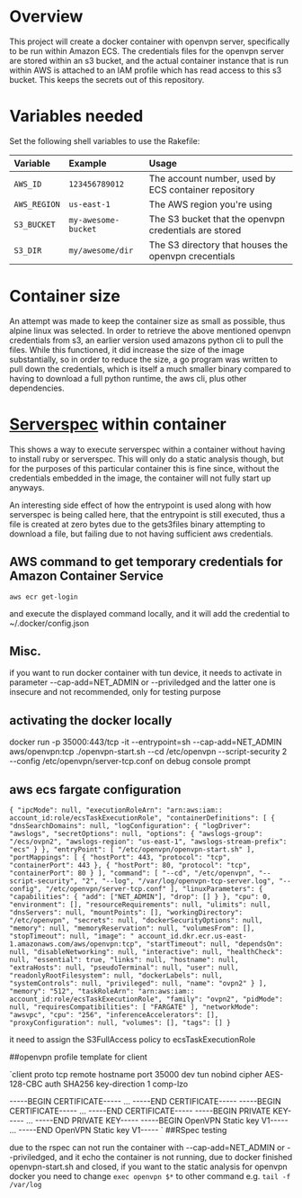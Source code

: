 # Overview

This project will create a docker container with openvpn server, specifically to
be run within Amazon ECS.  The credentials files for the openvpn server are
stored within an s3 bucket, and the actual container instance that is run within
AWS is attached to an IAM profile which has read access to this s3 bucket.  This
keeps the secrets out of this repository.

# Variables needed

Set the following shell variables to use the Rakefile:

| Variable     | Example             | Usage                                                 |
|:-------------|:--------------------|:------------------------------------------------------|
| `AWS_ID`     | `123456789012`      | The account number, used by ECS container repository  |
| `AWS_REGION` | `us-east-1`         | The AWS region you're using                           |
| `S3_BUCKET`  | `my-awesome-bucket` | The S3 bucket that the openvpn credentials are stored |
| `S3_DIR`     | `my/awesome/dir`    | The S3 directory that houses the openvpn crecentials  |

# Container size

An attempt was made to keep the container size as small as possible, thus alpine
linux was selected. In order to retrieve the above mentioned openvpn credentials
from s3, an earlier version used amazons python cli to pull the files.  While
this functioned, it did increase the size of the image substantially, so in
order to reduce the size, a go program was written to pull down the credentials,
which is itself a much smaller binary compared to having to download a full
python runtime, the aws cli, plus other dependencies.

# [Serverspec](http://serverspec.org) within container

This shows a way to execute serverspec within a container without having to
install ruby or serverspec.  This will only do a static analysis though, but for
the purposes of this particular container this is fine since, without the
credentials embedded in the image, the container will not fully start up
anyways.

An interesting side effect of how the entrypoint is used along with how
serverspec is being called here, that the entrypoint is still executed, thus a
file is created at zero bytes due to the gets3files binary attempting to
download a file, but failing due to not having sufficient aws credentials.

## AWS command to get temporary credentials for Amazon Container Service

`aws ecr get-login`

and execute the displayed command locally, and it will add the credential to ~/.docker/config.json

## Misc.

if you want to run docker container with tun device, it needs to activate in parameter --cap-add=NET_ADMIN or --priviledged
and the latter one is insecure and not recommended, only for testing purpose

## activating the docker locally

docker run -p 35000:443/tcp -it --entrypoint=sh --cap-add=NET_ADMIN aws/openvpn:tcp
./openvpn-start.sh --cd /etc/openvpn --script-security 2 --config /etc/openvpn/server-tcp.conf
on debug console prompt

## aws ecs fargate configuration
`{
    "ipcMode": null,
    "executionRoleArn": "arn:aws:iam:: account_id:role/ecsTaskExecutionRole",
    "containerDefinitions": [
        {
            "dnsSearchDomains": null,
            "logConfiguration": {
                "logDriver": "awslogs",
                "secretOptions": null,
                "options": {
                    "awslogs-group": "/ecs/ovpn2",
                    "awslogs-region": "us-east-1",
                    "awslogs-stream-prefix": "ecs"
                }
            },
            "entryPoint": [
                "/etc/openvpn/openvpn-start.sh"
            ],
            "portMappings": [
                {
                    "hostPort": 443,
                    "protocol": "tcp",
                    "containerPort": 443
                },
                {
                    "hostPort": 80,
                    "protocol": "tcp",
                    "containerPort": 80
                }
            ],
            "command": [
                "--cd",
                "/etc/openvpn",
                "--script-security",
                "2",
                "--log",
                "/var/log/openvpn-tcp-server.log",
                "--config",
                "/etc/openvpn/server-tcp.conf"
            ],
            "linuxParameters": {
      "capabilities": {
        "add": ["NET_ADMIN"],
        "drop": []
        }
      },
            "cpu": 0,
            "environment": [],
            "resourceRequirements": null,
            "ulimits": null,
            "dnsServers": null,
            "mountPoints": [],
            "workingDirectory": "/etc/openvpn",
            "secrets": null,
            "dockerSecurityOptions": null,
            "memory": null,
            "memoryReservation": null,
            "volumesFrom": [],
            "stopTimeout": null,
            "image": " account_id.dkr.ecr.us-east-1.amazonaws.com/aws/openvpn:tcp",
            "startTimeout": null,
            "dependsOn": null,
            "disableNetworking": null,
            "interactive": null,
            "healthCheck": null,
            "essential": true,
            "links": null,
            "hostname": null,
            "extraHosts": null,
            "pseudoTerminal": null,
            "user": null,
            "readonlyRootFilesystem": null,
            "dockerLabels": null,
            "systemControls": null,
            "privileged": null,
            "name": "ovpn2"
        }
    ],
    "memory": "512",
    "taskRoleArn": "arn:aws:iam:: account_id:role/ecsTaskExecutionRole",
    "family": "ovpn2",
    "pidMode": null,
    "requiresCompatibilities": [
        "FARGATE"
    ],
    "networkMode": "awsvpc",
    "cpu": "256",
    "inferenceAccelerators": [],
    "proxyConfiguration": null,
    "volumes": [],
    "tags": []
}`

it need to assign the S3FullAccess policy to ecsTaskExecutionRole


##openvpn profile template for client

`client
proto tcp
remote hostname
port 35000
dev tun
nobind
cipher AES-128-CBC
auth SHA256
key-direction 1
comp-lzo

<ca>
-----BEGIN CERTIFICATE-----
...
-----END CERTIFICATE-----
</ca>

<cert>
-----BEGIN CERTIFICATE-----
...
-----END CERTIFICATE-----
</cert>

<key>
-----BEGIN PRIVATE KEY-----
...
-----END PRIVATE KEY-----
</key>

<tls-auth>
-----BEGIN OpenVPN Static key V1-----
...
-----END OpenVPN Static key V1-----
</tls-auth>
`
##RSpec testing

due to the rspec can not run the container with --cap-add=NET_ADMIN or --priviledged, and it echo the container is not running, due to docker finished openvpn-start.sh and closed, if you want to the static analysis for openvpn docker you need to change `exec openvpn $*` to other command e.g. `tail -f /var/log`
